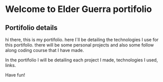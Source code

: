 # Welcome to Elder Guerra portifolio

## Portifolio details
hi there, this is my portifolio. 
here I`ll be detailing the technologies I use for this portifolio.
there will be some personal projects and also some follow along coding course that I have made. 

In the portifolio I will be detailing each project I made, technologies I used, links.

Have fun!
